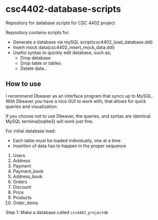 # csc4402-database-scripts
Repository for database scripts for CSC 4402 project

Repository contains scripts for:
  - Generate a database via mySQL script(csc4402_load_database.ddl)
  - Insert mock data(csc4402_insert_mock_data.ddl)
  - Useful syntax to quickly edit database, such as;
    - Drop database
    - Drop table or tables
    - Delete data..
## How to use

I recommend Dbeaver as an interface program that syncs up to MySQL. With Dbeaver you have a nice GUI to work with, that allows for quick queries and visualization.

If you choose not to use Dbeaver, the queries, and syntax are identical. MySQL terminal(sqlite3) will work just fine.

For initial database load:
  - Each table must be loaded individually, one at a time 
  - Insertion of data has to happen in the proper sequence
   1. Users 
   2. Address 
   3. Payment 
   4. Payment_book 
   5. Address_book
   6. Orders
   7. Discount
   8. Price 
   9. Products
   10. Order_items 
  
  Step 1: Make a database called ``csc4402_projectdb``
